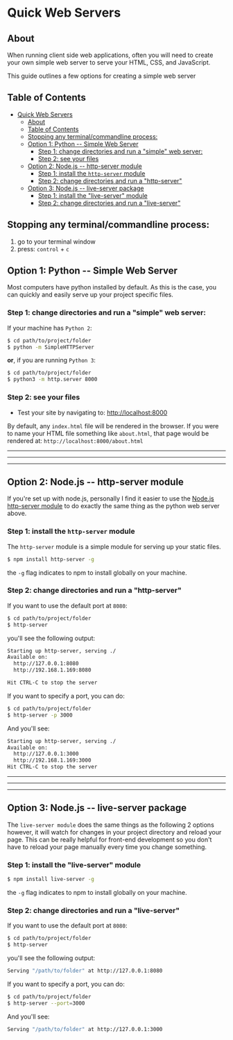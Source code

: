 # Quick Web Servers

## About

When running client side web applications, often you will need to create your own simple web server to serve your HTML, CSS, and JavaScript.

This guide outlines a few options for creating a simple web server

## Table of Contents

- [Quick Web Servers](#quick-web-servers)
  - [About](#about)
  - [Table of Contents](#table-of-contents)
  - [Stopping any terminal/commandline process:](#stopping-any-terminalcommandline-process)
  - [Option 1: Python -- Simple Web Server](#option-1-python----simple-web-server)
    - [Step 1: change directories and run a "simple" web server:](#step-1-change-directories-and-run-a-%22simple%22-web-server)
    - [Step 2: see your files](#step-2-see-your-files)
  - [Option 2: Node.js -- http-server module](#option-2-nodejs----http-server-module)
    - [Step 1: install the `http-server` module](#step-1-install-the-http-server-module)
    - [Step 2: change directories and run a "http-server"](#step-2-change-directories-and-run-a-%22http-server%22)
  - [Option 3: Node.js -- live-server package](#option-3-nodejs----live-server-package)
    - [Step 1: install the "live-server" module](#step-1-install-the-%22live-server%22-module)
    - [Step 2: change directories and run a "live-server"](#step-2-change-directories-and-run-a-%22live-server%22)


## Stopping any terminal/commandline process:

1. go to your terminal window
2. press: `control` + `c`

## Option 1: Python -- Simple Web Server

Most computers have python installed by default. As this is the case, you can quickly and easily serve up your project specific files.

### Step 1: change directories and run a "simple" web server:

If your machine has `Python 2`:

```sh
$ cd path/to/project/folder
$ python -m SimpleHTTPServer
```

**or**, if you are running `Python 3`:

```sh
$ cd path/to/project/folder
$ python3 -m http.server 8000
```

### Step 2: see your files

* Test your site by navigating to: [http://localhost:8000](http://localhost:8000)

By default, any `index.html` file will be rendered in the browser. If you were to name your HTML file something like `about.html`, that page would be rendered at: `http://localhost:8000/about.html`

***
***
***

## Option 2: Node.js -- http-server module

If you're set up with node.js, personally I find it easier to use the [Node.js http-server module](https://www.npmjs.com/package/http-server) to do exactly the same thing as the python web server above. 

### Step 1: install the `http-server` module

The `http-server` module is a simple module for serving up your static files.

```sh
$ npm install http-server -g
```
the `-g` flag indicates to npm to install globally on your machine.

### Step 2: change directories and run a "http-server"

If you want to use the default port at `8080`:
```sh
$ cd path/to/project/folder
$ http-server
```

you'll see the following output:

```sh
Starting up http-server, serving ./
Available on:
  http://127.0.0.1:8080
  http://192.168.1.169:8080

Hit CTRL-C to stop the server
```

If you want to specify a port, you can do:

```sh
$ cd path/to/project/folder
$ http-server -p 3000
```

And you'll see:

```sh
Starting up http-server, serving ./
Available on:
  http://127.0.0.1:3000
  http://192.168.1.169:3000
Hit CTRL-C to stop the server
```

***
***
***

## Option 3: Node.js -- live-server package

The `live-server module` does the same things as the following 2 options however, it will watch for changes in your project directory and reload your page. This can be really helpful for front-end development so you don't have to reload your page manually every time you change something. 

### Step 1: install the "live-server" module

```sh
$ npm install live-server -g
```
the `-g` flag indicates to npm to install globally on your machine.

### Step 2: change directories and run a "live-server"

If you want to use the default port at `8080`:
```sh
$ cd path/to/project/folder
$ http-server
```

you'll see the following output:

```sh
Serving "/path/to/folder" at http://127.0.0.1:8080
```

If you want to specify a port, you can do:

```sh
$ cd path/to/project/folder
$ http-server --port=3000
```

And you'll see:

```sh
Serving "/path/to/folder" at http://127.0.0.1:3000
```
